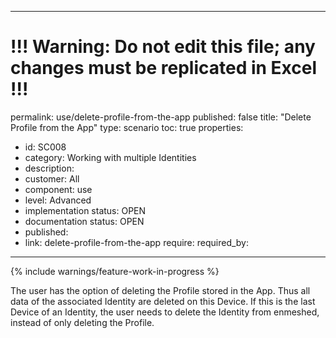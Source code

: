 ---
# !!! Warning: Do not edit this file; any changes must be replicated in Excel !!!
permalink: use/delete-profile-from-the-app
published: false
title: "Delete Profile from the App"
type: scenario
toc: true
properties:
  - id: SC008
  - category: Working with multiple Identities
  - description:
  - customer: All
  - component: use
  - level: Advanced
  - implementation status: OPEN
  - documentation status: OPEN
  - published:
  - link: delete-profile-from-the-app
require:
required_by:
------ 

{% include warnings/feature-work-in-progress %}

The user has the option of deleting the Profile stored in the App. Thus all data of the associated Identity are deleted on this Device. If this is the last Device of an Identity, the user needs to delete the Identity from enmeshed, instead of only deleting the Profile.

